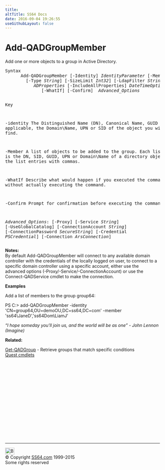 ```yaml
---
title:
altTitle: SS64 Docs
date: 2016-09-04 19:26:55
useGithubLayout: false
---
```

<!-- #BeginLibraryItem "/Library/head_ps.lbi" --><!-- #EndLibraryItem --><h1>Add-QADGroupMember</h1> 
<p>Add one or more objects to a group in Active Directory.</p>
<pre>Syntax
      Add-QADGroupMember [-Identity] <i>IdentityParameter</i> [-Member] <i>IdentityParameter</i>
        [-Type <i>String</i>] [-SizeLimit <i>Int32</i>] [-LdapFilter <i>String</i>]
           <i>ADProperties</i> [-IncludeAllProperties] <i>DateTimeOptions</i>
              [-WhatIf] [-Confirm]  <i>Advanced_Options</i> 

Key

   -identity    The Distinguished Name (DN), Canonical Name, GUID or, where applicable,
                the Domain\Name, UPN or SID of the object you wish to find. 

   -Member      A list of objects to be added to the group.
                Each list entry is the DN, SID, GUID, UPN or Domain\Name of
                a directory object. Separate the list entries with commas.

   -WhatIf      Describe what would happen if you executed the command,
                without actually executing the command.

   -Confirm     Prompt for confirmation before executing the command.

<i>Advanced_Options</i>:
                [-Proxy] [-Service <i>String</i>] [-UseGlobalCatalog] 
                [-ConnectionAccount <i>String</i>] [-ConnectionPassword <i>SecureString</i>]
                [-Credential <i>PSCredential</i>] [-Connection <i>ArsConnection</i>]</pre>
<p>
  <b>Notes:</b>        <br>
By default <span class="code">Add-QADGroupMember</span> will connect to any available domain controller with the credentials of the locally logged on user, to connect to a specific domain controller using a specific account, either use the advanced options (-Proxy/-Service/-ConnectionAccount) or use the <span class="code">Connect-QADService</span> cmdlet to make the connection. </p>
<p><b>Examples</b></p>
<p>Add  a list of members to the group <span class="code">group64</span>:</p>
<p><span class="code">PS C:&gt; add-QADGroupMember -identity 'CN=group64,OU=demoOU,DC=ss64,DC=com' -member <br>
'ss64\JaneD','ss64Dom\LiamJ'</span></p>
<p><i>“I hope someday you'll join us, and the world will be as one” - John Lennon (Imagine) </i></p>
<p><b>Related:</b></p>
<p><a href="get-qadgroup.html">Get-QADGroup</a> - Retrieve groups that match specific conditions<br>
<a href="quest.html">Quest cmdlets</a></p><!-- #BeginLibraryItem "/Library/foot_ps.lbi" --><p>
<!-- PowerShell300 -->
<ins class="adsbygoogle" style="display:inline-block;width:300px;height:250px" data-ad-client="ca-pub-6140977852749469" data-ad-slot="6253539900"></ins>
<script>
(adsbygoogle = window.adsbygoogle || []).push({});
</script></p>
<hr>
<div id="bl" class="footer"><a href="add-qadgroupmember.html#"><img src="../images/top.png" width="30" height="22" alt="Back to the Top"></a></div>
<div id="br" class="footer, tagline">© Copyright <a href="http://ss64.com/">SS64.com</a> 1999-2015<br>
Some rights reserved</div><!-- #EndLibraryItem -->

